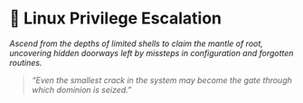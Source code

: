# 🐚 Linux Privilege Escalation  
*Ascend from the depths of limited shells to claim the mantle of root, uncovering hidden doorways left by missteps in configuration and forgotten routines.*

> *“Even the smallest crack in the system may become the gate through which dominion is seized.”*
